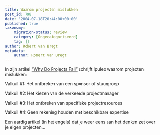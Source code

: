 ```yaml
---
title: Waarom projecten mislukken
post_id: 798
date: '2004-07-18T20:44:00+00:00'
published: true
taxonomy:
    migration-status: review
    category: [Ongecategoriseerd]
    tag: []
author: Robert van Bregt
metadata:
    author: Robert van Bregt
---
```

In zijn artikel [“Why Do Projects Fail”](https://web.archive.org/web/20050207103957/http://blogs.ittoolbox.com/pm/leadership/archives/000960.asp) schrijft lpuleo waarom projecten mislukken:

Valkuil #1: Het ontbreken van een sponsor of stuurgroep

Valkuil #2: Het kiezen van de verkeerde projectmanager

Valkuil #3: Het ontbreken van specifieke projectresources

Valkuil #4: Geen rekening houden met beschikbare expertise

Een aardig artikel (in het engels) dat je weer eens aan het denken zet over je eigen projecten…